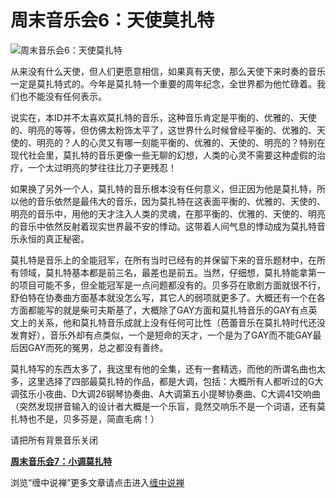 周末音乐会6：天使莫扎特
====

			

                                               

![周末音乐会6：天使莫扎特](http://simg.sinajs.cn/blog7style/images/common/sg_trans.gif)

                                               

                                               

   从来没有什么天使，但人们更愿意相信，如果真有天使，那么天使下来时奏的音乐一定是莫扎特式的。今年是莫扎特一个重要的周年纪念，全世界都为他忙碌着。我们也不能没有任何表示。

   说实在，本ID并不太喜欢莫扎特的音乐，这种音乐肯定是平衡的、优雅的、天使的、明亮的等等，但仿佛太粉饰太平了，这世界什么时候曾经平衡的、优雅的、天使的、明亮的？人的心灵又有哪一刻能平衡的、优雅的、天使的、明亮的？特别在现代社会里，莫扎特的音乐更像一些无聊的幻想，人类的心灵不需要这种虚假的治疗，一个太过明亮的梦往往比刀子更残忍！

   如果换了另外一个人，莫扎特的音乐根本没有任何意义，但正因为他是莫扎特，所以他的音乐依然是最伟大的音乐，因为莫扎特在这表面平衡的、优雅的、天使的、明亮的音乐中，用他的天才注入人类的灵魂，在那平衡的、优雅的、天使的、明亮的音乐中依然反射着现实世界最不安的悸动。这带着人间气息的悸动成为莫扎特音乐永恒的真正秘密。

   莫扎特是音乐上的全能冠军，在所有当时已经有的并保留下来的音乐题材中，在所有领域，莫扎特基本都是前三名，最差也是前五。当然，仔细想，莫扎特能拿第一的项目可能不多，但全能冠军是一点问题都没有的。贝多芬在歌剧方面就很不行，舒伯特在协奏曲方面基本就没怎么写，其它人的弱项就更多了。大概还有一个在各方面都能写的就是柴可夫斯基了，大概除了GAY方面和莫扎特音乐的GAY有点英文上的关系，他和莫扎特音乐成就上没有任何可比性（芭蕾音乐在莫扎特时代还没发育好），音乐外却有点类似，一个是短命的天才，一个是为了GAY而不能GAY最后因GAY而死的冤男，总之都没有善终。

莫扎特写的东西太多了，我这里有他的全集，还有一套精选，而他的所谓名曲也太多，这里选择了四部最莫扎特的作品，都是大调，包括：大概所有人都听过的G大调弦乐小夜曲、D大调26钢琴协奏曲、A大调第五小提琴协奏曲、C大调41交响曲（突然发现拼音输入的设计者大概是一个乐盲，竟然交响乐不是一个词语，还有莫扎特也不是，贝多芬是，简直毛病！）

请把所有背景音乐关闭

[**周末音乐会7：小调莫扎特**](http://blog.sina.com.cn/u/486e105c010005uk)

浏览“缠中说禅”更多文章请点击进入[缠中说禅](http://blog.sina.com.cn/m/chzhshch)
